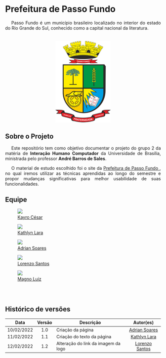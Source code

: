 # Prefeitura de Passo Fundo

<div style="text-indent: 20px; text-align: justify"> Passo Fundo é um município brasileiro  localizado no interior do estado do Rio Grande do Sul, conhecido como a capital nacional da literatura.

</div>
<br>
<br>
<div align="center">

  <img src="https://raw.githubusercontent.com/Interacao-Humano-Computador/2021.2-Prefeitura-de-Passo-Fundo/main/assets/img/logo-maior-passo-fundo.png" width="180" >
  
</div>

## Sobre o Projeto

<p style="text-indent: 20px; text-align: justify">Este repositório tem como objetivo documentar o projeto do grupo 2 da matéria de <b>Interação Humano Computador</b> da Universidade de Brasília, ministrada pelo professor <b>André Barros de Sales</b>.

<p style="text-indent: 20px; text-align: justify">O material de estudo escolhido foi o site da <a href = "http://www.pmpf.rs.gov.br/">Prefeitura de Passo Fundo </a>, no qual iremos utilizar as técnicas aprendidas ao longo do semestre e propor mudanças significativas para melhor usabilidade de suas funcionalidades.

## Equipe

<div class="container">
	<div class="row">
        <div class="col-4">
            <figure class="figure">
                <a href="https://github.com/kayrocesar"><img class="figure-img img-fluid img-thumbnail rounded-circle" src="https://avatars.githubusercontent.com/u/39713656?v=4"><figcaption class="figure-caption text-center"> Kayro César</figcaption></a>
            </figure>
		</div>
		<div class="col-4">
            <figure class="figure">
                <a href="https://github.com/klmurussi">
                    <img class="figure-img img-fluid img-thumbnail rounded-circle" src="https://avatars.githubusercontent.com/u/52364259?v=4">
                    <figcaption class="figure-caption text-center"> Kathlyn Lara </figcaption>
                </a>
            </figure>
		</div>
		<div class="col-4">
            <figure class="figure">
			    <a href="https://github.com/SwampTG"><img class="figure-img img-fluid img-thumbnail rounded-circle" src="https://avatars.githubusercontent.com/u/66492055?v=4">
                <figcaption class="figure-caption text-center"> Adrian Soares <figcaption></a>
            </figure>
		</div>
	</div>
	<div class="row justify-content-center">
		<div class="col-4">
            <figure class="figure">
			    <a href="https://github.com/lorenzo7377"><img src="https://avatars.githubusercontent.com/u/54644579?v=4" class="figure-img img-fluid img-thumbnail rounded-circle"><figcaption class="figure-caption text-center"> Lorenzo Santos  </figcaption></a>
            </figure>
		</div>
		<div class="col-4">
            <figure class="figure">
			    <a href="https://github.com/magnluiz"><img class="figure-img img-fluid img-thumbnail rounded-circle" src="https://avatars.githubusercontent.com/u/55704216?v=4"><figcaption class="figure-caption text-center"> Magno Luiz </figcaption></a>
            </figure>
		</div>
	</div>
</div>
<br>
<br>


## Histórico de versões

 | **Data**   | **Versão** | **Descrição**                            |                **Autor(es)**                 |
 | ---------- | :--------: | ---------------------------------------- | :------------------------------------------: |
 | 10/02/2022 |    1.0     | Criação da página            |         [Adrian Soares](github.com/SwampTG)       |
 | 11/02/2022 |    1.1     | Criação do texto da página|    [Kathlyn Lara](github.com/klmurussi)   |
 | 12/02/2022 |    1.2     | Alteração do link da imagem da logo |    [Lorenzo Santos](github.com/lorenzo7377)    |
